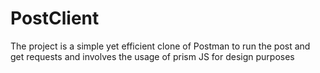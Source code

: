# PostClient
The project is a simple yet efficient clone of Postman to run the post and get requests and involves the usage of prism JS for design purposes
